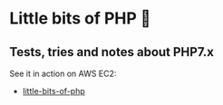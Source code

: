 # Little bits of PHP :elephant:

## Tests, tries and notes about PHP7.x

See it in action on AWS EC2:

- [little-bits-of-php](http://littlebitsofphp-env.eba-mqkwbk7w.sa-east-1.elasticbeanstalk.com/)
